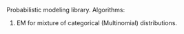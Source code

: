 Probabilistic modeling library.
Algorithms:
1. EM for mixture of categorical (Multinomial) distributions.
